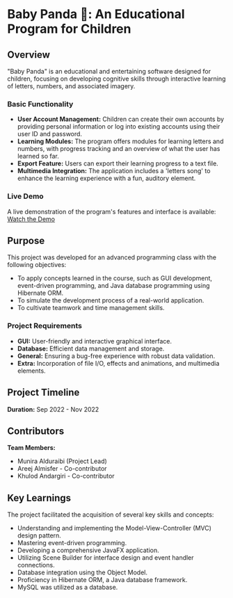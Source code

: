 # Baby Panda 🐼: An Educational Program for Children

## Overview
"Baby Panda" is an educational and entertaining software designed for children, focusing on developing cognitive skills through interactive learning of letters, numbers, and associated imagery.

### Basic Functionality
- **User Account Management:** Children can create their own accounts by providing personal information or log into existing accounts using their user ID and password.
- **Learning Modules:** The program offers modules for learning letters and numbers, with progress tracking and an overview of what the user has learned so far.
- **Export Feature:** Users can export their learning progress to a text file.
- **Multimedia Integration:** The application includes a 'letters song' to enhance the learning experience with a fun, auditory element.

### Live Demo
A live demonstration of the program's features and interface is available:
[Watch the Demo](https://user-images.githubusercontent.com/80950031/209573084-20e260ca-0cd4-4362-b477-0efbf7b59b72.mov)

## Purpose
This project was developed for an advanced programming class with the following objectives:
- To apply concepts learned in the course, such as GUI development, event-driven programming, and Java database programming using Hibernate ORM.
- To simulate the development process of a real-world application.
- To cultivate teamwork and time management skills.

### Project Requirements
- **GUI:** User-friendly and interactive graphical interface.
- **Database:** Efficient data management and storage.
- **General:** Ensuring a bug-free experience with robust data validation.
- **Extra:** Incorporation of file I/O, effects and animations, and multimedia elements.

## Project Timeline
**Duration:** Sep 2022 - Nov 2022

## Contributors
**Team Members:**
* Munira Alduraibi (Project Lead)
* Areej Almisfer - Co-contributor
* Khulod Andargiri - Co-contributor

## Key Learnings
The project facilitated the acquisition of several key skills and concepts:
- Understanding and implementing the Model-View-Controller (MVC) design pattern.
- Mastering event-driven programming.
- Developing a comprehensive JavaFX application.
- Utilizing Scene Builder for interface design and event handler connections.
- Database integration using the Object Model.
- Proficiency in Hibernate ORM, a Java database framework.
- MySQL was utilized as a database.
